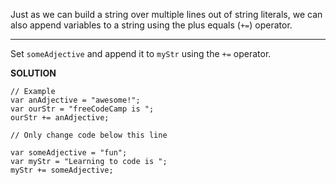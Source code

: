 Just as we can build a string over multiple lines out of string literals, we can also append variables to a string using the plus equals (`+=`) operator.

---

Set `someAdjective` and append it to `myStr` using the `+=` operator.

**SOLUTION**

```
// Example
var anAdjective = "awesome!";
var ourStr = "freeCodeCamp is ";
ourStr += anAdjective;

// Only change code below this line

var someAdjective = "fun";
var myStr = "Learning to code is ";
myStr += someAdjective;
```
